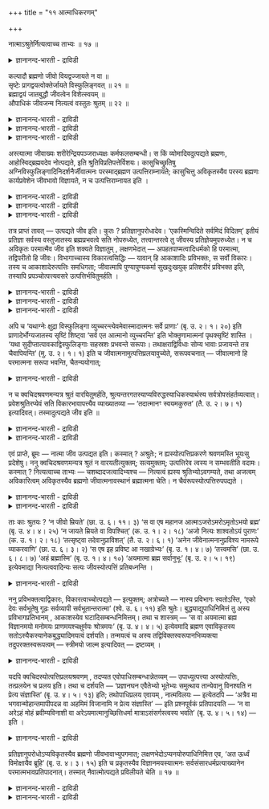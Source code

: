 +++
title = "११ आत्माधिकरणम्"

+++

नात्माऽश्रुतेर्नित्यत्वाच्च ताभ्यः ॥ १७ ॥  
<details><summary>ज्ञानानन्द-भारती - द्राविडी</summary>

नात्माअच्रुदेर्नित्यत्वाच्च ताप्य: ॥ १७ ॥
</details>

कल्पादौ ब्रह्मणो जीवो वियद्वज्जायते न वा ॥  
सृष्टेः प्रागद्वयत्वोक्तेर्जायते विस्फुलिङ्गवत् ॥ २१ ॥  
ब्रह्माद्वयं जातबुद्धौ जीवत्वेन विशेत्स्वयम् ॥  
औपाधिकं जीवजन्म नित्यत्वं वस्तुतः श्रुतम् ॥ २२ ॥  
<details><summary>ज्ञानानन्द-भारती - द्राविडी</summary>

--वैयासिग न्यायमाला
</details>

<details><summary>ज्ञानानन्द-भारती - द्राविडी</summary>

कल्बत्तिऩ् आरम्बत्तिल् पिरह्मत्तिऩिडमिरुन्दु आगासम् पोल, जीवऩ् उण्डागिऱाऩा, इल्लैया? स्रुष् टिक्कु मुऩ्ऩाल् (पिरह्मत्तिऱ्कु) इरण्डावदऱ्ऱदऩ्मै सॊल्लियिरुप्पदाल्, (जीवऩ्) उण्डागिऱाऩ्, तीप्पॊऱिबोल।
</details>

<details><summary>ज्ञानानन्द-भारती - द्राविडी</summary>

पिरह्मम् इरण्डावदऱ्ऱदु ताऩ्। (आऩाल्) स्रुष्टि क्कप्पट्टिरुक्कुम् पुत्तियिल् जीवत्तऩ्मैयुडऩ् ताऩे पुगुन्दुगॊळ्गिऱदु। (आगैयाल्) जीवऩुक्कु उत्पत्ति ऎऩ्बदु उबादियैक् कॊण्डुम्, नित्यत् तऩ्मै वास्तव मागवुम् सॊल्लप्पडुगिऱदु।
</details>

अस्त्यात्मा जीवाख्यः शरीरेन्द्रियपञ्जराध्यक्षः कर्मफलसम्बन्धी। स किं व्योमादिवदुत्पद्यते ब्रह्मणः, आहोस्विद्ब्रह्मवदेव नोत्पद्यते, इति श्रुतिविप्रतिपत्तेर्विशयः। कासुचिच्छ्रुतिषु अग्निविस्फुलिङ्गादिनिदर्शनैर्जीवात्मनः परस्माद्ब्रह्मण उत्पत्तिराम्नायते; कासुचित्तु अविकृतस्यैव परस्य ब्रह्मणः कार्यप्रवेशेन जीवभावो विज्ञायते, न च उत्पत्तिराम्नायत इति ।

<details><summary>ज्ञानानन्द-भारती - द्राविडी</summary>

(सिरुष्टियिऩ् आदियिल् आगासम् मुदलियवैगळ् उण्डावदुबोल् जीवऩुम् उण्डागिऱाऩा अल्लदु नित्यऩा ऎऩ्ऱु सन्देहम्। सिल सुरुदिगळिल् जीवऩुक्कु उत्पत्ति सॊल्लियिरुप्पदालुम्, सिल इडत्तिल् उत्पत्ति सॊल्लामल् पिरह्ममे जीवऩाग आऩदाग सॊल्लियि रुप्पदालुम् सन्देहम् एऱ्पडुगिऱदु। सिरुष्टिक्कु मुऩ्ऩाल् पिरह्मम् ऒऩ्ऱे इरुन्ददु। वेऱॊऩ्ऱु मिल्लै ऎऩ्ऱु सॊल्लियिरुप्पदालुम्, पिरह्मम् ऒऩ्ऱै अऱिन्दाल् ऎल्लाम् अऱिन्ददाग आगुम् ऎऩ्ऱु सॊल्लियिरुप्पदालुम् जीवऩुम् पिरह्मत्तिलिरुन्दु उण्डाऩदु नित्यऩिल्लै पॆरिय नॆरुप्पिलिरुन्दु सिऱिय नॆरुप्पु उण्डावदुबोल् पिरह्मत्तिलिरुन्दु जीवऩ् उण्डागिऱाऩ् ऎऩ्ऱु पूर्वबक्षम्।
</details>

<details><summary>ज्ञानानन्द-भारती - द्राविडी</summary>

पिरह्ममे ऒरुविद माऱुदलुमिल्लामल् पुत्तियिल् पिरवेसित्तु जीवऩाग आऩदाग सॊल्लियिरुप्पदाल् सिरुष्टिक्कु मुऩ्ऩाल् पिरह्मम् ऒऩ्ऱे इरुन्ददु ऎऩ्बदऱ्कुम् पिरदिक्ञैक्कुम् विरोदमिल्लै। जीवऩ् पिरह्मत्तैक् काट्टिलुम् वेऱल्ल। आगैयाल् जीवऩ् नित्यऩ्। जीवऩुक्कु उत्पत्ति नासङ्गळ् किडैयादु ऎऩ्ऱुम् सुरुदि कूऱुगिऱदु। उबादिगळिऩ् उत्पत्ति नासङ्गळैक् कॊण्डु सिल सुरुदिगळ् जीवऩुक्कु उत्पत्ति नासङ्गळैक् कूऱुगिऩ्ऱऩ। आगैयाल् जीव स्वरूबम् नित्यम्)।
</details>

<details><summary>ज्ञानानन्द-भारती - द्राविडी</summary>

सरीरम् इन्दिरियङ्गळ् सेर्न्द कूट्टिऱ्कु अत्यक्षऩाय् (ताऩ् सॆय्युम्) कर्माक्कळिऩ् पलऩुडऩ् सम्बन्दप्पडुबवऩाय् जीवऩ् ऎऩ्ऱ पॆयरुळ्ळ आत्मा इरुक्किऱदु। अवऩ्, आगासम् मुदलियदैप् पोल पिरह्मत्तिलिरुन्दु उण्डागिऱाऩा? अल्लदु पिरह्मत्तैप्पोलवे उण्डावदिल्लैया? ऎऩ्ऱु सुरुदिग ळुक्कुळ् वित्तियासम् इरुप्पदाल् सन्देहम्। सिल सुरुदिगळिल्, नॆरुप्पुप्पॊऱि मुदलाऩ तिरुष्टान् दङ्गळिऩाल्, परबिरह्मत्तिलिरुन्दु जीवात्मावुक्कु उत्पत्ति सॊल्लप्पडुगिऱदु; सिलवैगळिलो, विगारम् अडैयाद परबिरह्मत्तिऱ्के कार्यत्तिल् पुगुवदाल् जीवत्तऩ्मै अऱियप्पडुगिऱदु। उत्पत्तियुम् सॊल्लप् पडविल्लै ऎऩ्ऱु।
</details>

तत्र प्राप्तं तावत् — उत्पद्यते जीव इति। कुतः ? प्रतिज्ञानुपरोधादेव। ‘एकस्मिन्विदिते सर्वमिदं विदितम्’ इतीयं प्रतिज्ञा सर्वस्य वस्तुजातस्य ब्रह्मप्रभवत्वे सति नोपरुध्येत, तत्त्वान्तरत्वे तु जीवस्य प्रतिज्ञेयमुपरुध्येत। न च अविकृतः परमात्मैव जीव इति शक्यते विज्ञातुम् , लक्षणभेदात् — अपहतपाप्मत्वादिधर्मको हि परमात्मा, तद्विपरीतो हि जीवः। विभागाच्चास्य विकारत्वसिद्धिः — यावान् हि आकाशादिः प्रविभक्तः, स सर्वो विकारः। तस्य च आकाशादेरुत्पत्तिः समधिगता; जीवात्मापि पुण्यापुण्यकर्मा सुखदुःखयुक् प्रतिशरीरं प्रविभक्त इति, तस्यापि प्रपञ्चोत्पत्त्यवसरे उत्पत्तिर्भवितुमर्हति ।

<details><summary>ज्ञानानन्द-भारती - द्राविडी</summary>

पूर्बवक्षम्: अप्पडियिरुक्कैयिल्, जीवऩ् उण्डागिऱाऩ् ऎऩ्ऱु एऱ्पडुगिऱदु ऎदिऩाल्? पिरदिक्ञै ऒत्तुप् पोवदऱ्कागवे, “ऒऩ्ऱु अऱियप्पट्टाल् इदु ऎल्लाम् अऱियप्पट्टदागुम्” ऎऩ्ऱ इन्द पिरदिक्ञै ऎल्ला वस्तु समूहत्तिऱ्कुम् पिरह्मत्तिलिरुन्दु - उण्डागुम् तऩ्मै इरुन्ददेयाऩाल्, पादिक्कप्पडादु ; जीवऩ् वेऱु तत्वमायिरुन्दालो, इन्द पिरदिक्ञै पादिक्कप्पडुम्।
</details>

<details><summary>ज्ञानानन्द-भारती - द्राविडी</summary>

विगारमडैयाद परमात्मावे जीवऩ् ऎऩ्ऱु अऱिन्दु कॊळ्ळ मुडियादु, लक्षणत्तिल् पेदमिरुप् पदाल् पाबमऱ्ऱ तऩ्मै मुदलिय तर्मङ्गळै युडैयदु अल्लवा परमात्मा; अदऱ्कु नेर्माऱायिरुप्पदु अल्लवा? जीवऩ्।
</details>

<details><summary>ज्ञानानन्द-भारती - द्राविडी</summary>

पिरिवु इरुप्पदालुम् इवऩुक्कु विगारत्तऩ्मै (उण्डागिऱ तऩ्मै) सित्तिक्किऱदु। आगासम् मुदलाऩदु ऎदॆल्लाम् पिरिवुळ्ळदायिरुक्किऱदो अदु ऎल्लाम् विगारम् अन्द आगासम् मुदलाऩदिऱ्को उत्पत्ति अऱियप्पडुगिऱदु, जीवात्मावुम् पुण्णिय पाब कर्माक् कळैयुडैयवऩ्, सुग तुक्कङ्गळुळ्ळवऩ्, ऒव्वॊरु सरीरत्तिलुम् पिरिन्दु इरुप्पवऩ् ऎऩ्बदिऩाल् अवऩुक्कुम् पिरबञ्जत्तिऩ् उत्पत्ति समयत्तिल् उत्पत्ति इरुक्कवेण्डियदु नियायम्।
</details>

अपि च ‘यथाग्नेः क्षुद्रा विस्फुलिङ्गा व्युच्चरन्त्येवमेवास्मादात्मनः सर्वे प्राणाः’ (बृ. उ. २। १। २०) इति प्राणादेर्भोग्यजातस्य सृष्टिं शिष्ट्वा ‘सर्व एत आत्मानो व्युच्चरन्ति’ इति भोक्तॄणामात्मनां पृथक्सृष्टिं शास्ति । ‘यथा सुदीप्तात्पावकाद्विस्फुलिङ्गाः सहस्रशः प्रभवन्ते सरूपाः। तथाक्षराद्विविधाः सोम्य भावाः प्रजायन्ते तत्र चैवापियन्ति’ (मु. उ. २। १। १) इति च जीवात्मनामुत्पत्तिप्रलयावुच्येते, सरूपवचनात् — जीवात्मानो हि परमात्मना सरूपा भवन्ति, चैतन्ययोगात्;

<details><summary>ज्ञानानन्द-भारती - द्राविडी</summary>

मेलुम्, "अक्ऩियिलिरुन्दु सिऱिय पॊऱिगळ् ऎव्विदम्) वॆळिक्किळम्बुगिऩ्ऱऩवो, अप्पडिये इन्द आत्माविलिरुन्दु ऎल्ला पिराणऩ्गळुम्" (पिरुहत्। II। १- २०) ऎऩ्ऱु पिराणऩ् मुदलिय पोक्यक् कूट्टत्तिऩ् स्रुष्टियै सॊल्लिविट्टु, “इन्द ऎल्ला आत्माक् कळुम् वॆळिक्किळम्बुगिऩ्ऱऩ” ऎऩ्ऱु पोक्ताक्कळागिय आत्माक्कळुक्कुम् तऩियाग स्रुष्टियै सॊल्लुगिऱदु। ‘नऩ्गु ज्वलिक्किऱ अक्ऩियिलिरुन्दु आयिरक्कणक्काग अदे रूबमुळ्ळदाग पॊऱिगळ् ऎव्विदम् एऱ्पडुगिऩ्ऱ ऩवो, अप्पडिये हेसोम्य अक्षरत्तिलिरुन्दु पलविदमाऩ वस्तुक्कळ् उण्डागिऩ्ऱऩ अदिलेये लयिक्किऩ्ऱऩ' (मुण्डग। II।१-१) ऎऩ्ऱुम् जीवात्माक्क ळुक्कु उत्पत्तियुम् लयमुम् सॊल्लप्पडुगिऩ्ऱऩ। 'अदे रूबम्' ऎऩ्ऱु सॊल्वदाल् सैदऩ्य सम्बन्दमिरुप्पदाल् परमात्मावुडऩ् जीवात्माक्कळ्दाऩ् अदे रूबत्तुडऩिरुप्पवर्गळ्।
</details>

न च क्वचिदश्रवणमन्यत्र श्रुतं वारयितुमर्हति, श्रुत्यन्तरगतस्याप्यविरुद्धस्याधिकस्यार्थस्य सर्वत्रोपसंहर्तव्यत्वात्। प्रवेशश्रुतिरप्येवं सति विकारभावापत्त्यैव व्याख्यातव्या — ‘तदात्मानꣳ स्वयमकुरुत’ (तै. उ. २। ७। १) इत्यादिवत्। तस्मादुत्पद्यते जीव इति ॥

<details><summary>ज्ञानानन्द-भारती - द्राविडी</summary>

ओरिडत्तिल् सॊल्लामलिरुप्पदु वेऱु इडत्तिल् सॊल्लिरुप्पदैत् तडुक्क योक्कियदैयऱ्ऱदु। वेऱु सुरुदियिलिरुन्दालुम् विरोदमल्लाद अदिगमाऩ विषयमुम् ऎल्लाविडङ्गळिलुम् सेर्त्तुक्कॊळ्ळ वेण्डियदाल् इव्विदमिरुप्पदाल् पिरवेसिक्किऱदु ऎऩ्ऱ सुरुदियुम्गूड विगारत्तऩ्मैयै अडैवदागवे वियाक्याऩम् सॆय्यप्पडवेण्डुम्” “अदु तऩ्ऩैत् ता ऩागवे सॆय्दुगॊण्डदु” ऎऩ्बदु मुदलियदैप् पोल।
</details>

<details><summary>ज्ञानानन्द-भारती - द्राविडी</summary>

आगैयाल् जीवऩ् उत्पत्तियागिऱाऩ् ऎऩ्ऱु।
</details>

एवं प्राप्ते, ब्रूमः — नात्मा जीव उत्पद्यत इति। कस्मात् ? अश्रुतेः; न ह्यस्योत्पत्तिप्रकरणे श्रवणमस्ति भूयःसु प्रदेशेषु। ननु क्वचिदश्रवणमन्यत्र श्रुतं न वारयतीत्युक्तम्; सत्यमुक्तम्; उत्पत्तिरेव त्वस्य न सम्भवतीति वदामः। कस्मात् ? नित्यत्वाच्च ताभ्यः — चशब्दादजत्वादिभ्यश्च — नित्यत्वं ह्यस्य श्रुतिभ्योऽवगम्यते, तथा अजत्वम् अविकारित्वम् अविकृतस्यैव ब्रह्मणो जीवात्मनावस्थानं ब्रह्मात्मना चेति। न चैवंरूपस्योत्पत्तिरुपपद्यते ।

<details><summary>ज्ञानानन्द-भारती - द्राविडी</summary>

सित्तान्दम्: इव्विदम् एऱ्पडुम्बोदु सॊल्गि ऱोम्; जीवऩागिय आत्मा उण्डावदिल्लैयॆऩ्ऱु एऩ्? “सिरवणमिल्लाददिऩाल्" उत्पत्ति पिरगरणत्तिल् अनेग इडङ्गळिल् इवऩुक्कुच् चिरवणम् इल्लै।
</details>

<details><summary>ज्ञानानन्द-भारती - द्राविडी</summary>

ओरिडत्तिल् सॊल्लप्पडाददु वेऱिडत्तिल् सॊल्लि यिरुप्पदैत् तडुक्कादु ऎऩ्ऱु सॊल्लप्पट्टदे यॆऩ्ऱाल् सॊऩ्ऩदु वास्तवम्। आऩाल् इवऩुक्कु उत्पत्तिये सम्बविक्कादु ऎऩ्ऱु सॊल्गिऱोम्। ऎदिऩाल्? "अवैगळिलिरुन्दु नित्यमायिरुप्पदालुम्” “उम्” ऎऩ्ऱ सप्तत्तिऩाल् पिऱप्पऱ्ऱदु ऎऩ्बदु मुदलियदिलिरुन्दुम् सुरुदिगळिलिरुन्दु इवऩुडैय नित्यत्तऩ्मै अल्लवा अऱियप्पडुगिऱदु; अप्पडिये पिऱप्पऱ्ऱदऩ्मै, विगारमडैयाद तऩ्मै, विगारमडैयाद पिरह्मत्तिऱ्के जीवस्वरूबमागवुम् पिरह्मस्वरूबमागवुम् इरुत्तल् ऎऩ्ऱुम् इव्विद स्वरूबम् उळ्ळदऱ्को उत्पत्ति पॊरुन्दादु।
</details>

ताः काः श्रुतयः ? ‘न जीवो म्रियते’ (छा. उ. ६। ११। ३) ‘स वा एष महानज आत्माऽजरोऽमरोऽमृतोऽभयो ब्रह्म’ (बृ. उ. ४। ४। २५) ‘न जायते म्रियते वा विपश्चित्’ (क. उ. १। २। १८) ‘अजो नित्यः शाश्वतोऽयं पुराणः’ (क. उ. १। २। १८) ‘तत्सृष्ट्वा तदेवानुप्राविशत्’ (तै. उ. २। ६। १) ‘अनेन जीवेनात्मनानुप्रविश्य नामरूपे व्याकरवाणि’ (छा. उ. ६। ३। २) ‘स एष इह प्रविष्ट आ नखाग्रेभ्यः’ (बृ. उ. १। ४। ७) ‘तत्त्वमसि’ (छा. उ. ६। ८। ७) ‘अहं ब्रह्मास्मि’ (बृ. उ. १। ४। १०) ‘अयमात्मा ब्रह्म सर्वानुभूः’ (बृ. उ. २। ५। १९) इत्येवमाद्या नित्यत्ववादिन्यः सत्यः जीवस्योत्पत्तिं प्रतिबध्नन्ति ।

<details><summary>ज्ञानानन्द-भारती - द्राविडी</summary>

अन्द सुरुदिगळ् ऎवै? "जीवऩ् इऱप्पदिल्लै” (सान्। VI-११-३), “अन्द इन्द आत्मा पॆरिदु, पिऱप्पऱ्ऱदु, जरैयऱ्ऱदु, मरणमऱ्ऱदु, अऴिवऱ्ऱदु, पयमऱ्ऱदु, पिरह्मम्” (पिरुहत्। IV।४-२५), "ञाऩस्वरूबऩ् पिऱप्प तिल्लै, इऱप्पदुमिल्लै” (काडग। II-१८) “इवर् पिऱप्पऱ् ऱवर्, नित्यर्, सासुवदर्, पुराणर्” (काडग। II-१८) “अदै स्रुष्टित्तुविट्टु अदिलेये उळ्ळे पुगुन्ददु”(तैत्ति रीय। II।६-१), “इन्द जीवात्मस्वरूबमाग उळ्ळे पुगुन्दु नामरूबङ्गळै वियागरणम् सॆय्वेऩ्” (सान्।VI।३-२), “अन्द, इवर् इङ्गे नगङ्गळिऩ् नुऩिगळ् वरै नुऴैन् दिरुक्किऱार्” (पिरुहत्।I।४-७), "अदुवाग नी इरुक्किऱाय्" (सान्। VI।८-७), "नाऩ् पिरह्ममाग इरुक्किऱेऩ्" (पिरुहत्। १।४-१०), “ऎल्लावऱ्ऱैयुम् अऩुबविक्कुम् इन्द आत्मा पिरह्मम्" (पिरुहत्। II।५-१९) ऎऩ्बदु मुदलाऩवैगळ् नित्यत्तऩ्मैयै सॊल्वदाग इरुन्दु कॊण्डु जीवऩुडैय उत्पत्तियैत् तडुक्किऩ्ऱऩ।
</details>

ननु प्रविभक्तत्वाद्विकारः, विकारत्वाच्चोत्पद्यते — इत्युक्तम्; अत्रोच्यते — नास्य प्रविभागः स्वतोऽस्ति, ‘एको देवः सर्वभूतेषु गूढः सर्वव्यापी सर्वभूतान्तरात्मा’ (श्वे. उ. ६। ११) इति श्रुतेः। बुद्ध्याद्युपाधिनिमित्तं तु अस्य प्रविभागप्रतिभानम् , आकाशस्येव घटादिसम्बन्धनिमित्तम्। तथा च शास्त्रम् — ‘स वा अयमात्मा ब्रह्म विज्ञानमयो मनोमयः प्राणमयश्चक्षुर्मयः श्रोत्रमयः’ (बृ. उ. ४। ४। ५) इत्येवमादि ब्रह्मण एवाविकृतस्य सतोऽस्यैकस्यानेकबुद्ध्यादिमयत्वं दर्शयति। तन्मयत्वं च अस्य तद्विविक्तस्वरूपानभिव्यक्त्या तदुपरक्तस्वरूपत्वम् — स्त्रीमयो जाल्म इत्यादिवत् — द्रष्टव्यम् ।

<details><summary>ज्ञानानन्द-भारती - द्राविडी</summary>

पिरिवुबट्टिरुप्पदाल् विगारम्, विगारमायिरुप्पदाल् उण्डागिऱदु, ऎऩ्ऱु सॊल्लप्पट्टदेयॆऩ्ऱाल्, अव्विषयत्तिल् सॊल्गिऱोम्। इवऩुक्कु पिरिवु ताऩागक् किडैयादु, “ऒरे तेवर्, ऎल्ला पिराणिगळिडत्तिलुम् मऱैन्दिरुप्पवर्। ऎङ्गुम् वियाबिक् किऱवर्, ऎल्ला पिराणिगळुक्कुम् उळ्ळेयुळ्ळ आत्मा” (सुवेदा। VI।११) ऎऩ्ऱ सुरुदियिऩाल्, आऩाल् पुत्ति मुदलाऩ उबादि निमित्तमाग, आगासत्तिऱ्कु कुडम् मुदलि यदुडऩ् सम्बन्दत्तै निमित्तमागवुळ्ळदु पोल, पिरिवु पोल् तोऱ्ऱम् उण्डु। अप्पडिये “अदे इन्द आत्मा पिरह्मम्, विक्ञाऩमयऩ्, मऩोमयऩ्, पिराणमयऩ्, सर्मयऩ्, सुरोत्रमयऩ्" (पिरुहत्। VI।४-५), ऎऩ्बदु मुदलाऩ सास्तिरम् विगारत्तै अडैयामलिरुक्किऱ इन्द ऒऩ्ऱायिरुक्कुम् पिरह्मत्तिऱ्के पल पुत्ति मुदलाऩमयमायिरुक्कुम् तऩ्मैयैक् काट्टुगिऱदु। “अदु मयमायिरुप्पदु" ऎऩ्बदु सुत्तमाऩ तऩिप्पट्ट स्वरूबम् विळङ्गाददिऩाल् अदऩुडऩ् कलन्द स्वरूबत्तु टऩिरुप्पदु, जाल्मऩ (स्तिरीलोलऩ्) स्तिरीमयऩ् ऎऩ्बदु मुदलियदैप्पोल अऱियवेण्डुम्।
</details>

यदपि क्वचिदस्योत्पत्तिप्रलयश्रवणम् , तदप्यत एवोपाधिसम्बन्धान्नेतव्यम् — उपाध्युत्पत्त्या अस्योत्पत्तिः, तत्प्रलयेन च प्रलय इति। तथा च दर्शयति — ‘प्रज्ञानघन एवैतेभ्यो भूतेभ्यः समुत्थाय तान्येवानु विनश्यति न प्रेत्य संज्ञास्ति’ (बृ. उ. ४। ५। १३) इति; तथोपाधिप्रलय एवायम् , नात्मविलयः — इत्येतदपि — ‘अत्रैव मा भगवान्मोहान्तमापीपदन्न वा अहमिमं विजानामि न प्रेत्य संज्ञास्ति’ — इति प्रश्नपूर्वकं प्रतिपादयति — ‘न वा अरेऽहं मोहं ब्रवीम्यविनाशी वा अरेऽयमात्मानुच्छित्तिधर्मा मात्राऽसंसर्गस्त्वस्य भवति’ (बृ. उ. ४। ५। १४) — इति ।

<details><summary>ज्ञानानन्द-भारती - द्राविडी</summary>

ऎङ्गेयावदु ऒरु इडत्तिल् इवऩुक्कु उत्पत्ति पिरळयम् सॊल्लप्पट्टिरुन्दाल् अदुवुम् इन्द उबादि सम्बन्दत्तिऩालेये, सरिप्पडुत्तिक्कॊळ्ळ वेण्डुम्, उबादियिऩ् उत्पत्तियाल् इवऩुक्कु उत्पत्ति, अदिऩ् पिरळयत्तिऩाल् इवऩुक्कु पिरळयम् ऎऩ्ऱु। अप्पडिये ‘पिरक्ञाऩगऩऩाय् इरुप्पवऩे (सरीरङ्गळाग माऱिय) इन्द पूदङ्गळैयॊट्टि किळम्बि (पिऱन्दु) अवैगळै अऩुसरित्ते लयमडैगिऱाऩ्। पिऱगु अऱिवु इल्लै” (पिरुहत्। IV। ५-१३) ऎऩ्बदु काट्टुगिऱदु। अप्पडिये इदु उबादियिऩ् नासमे तविर आत्माविऩ् नासमिल्लै, ऎऩ्ऱ इदैयुम् अङ्गेये "ताङ्गळ् ऎऩ्ऩै मयङ्गुम्बडि सॆय्दुविट्टीर्गळ् किळम्बिऩ पिऱगु अऱिवु इल्लैयॆऩ्ऱ इदै नाऩ् नऩ्गु अऱियविल्लै” ऎऩ्ऱु केळ्वियै मुऩ्ऩिट्टु ‘अये! नाऩ् उऩक्कु मयक्कत्तै सॊल्लविल्लै। इन्द आत्मा विगारमडैयाददुदाऩ्, नासत्तैत्तर्ममायुडैयदल्ल विषयङ्गळुडऩ् सम्बन्द मिल्लै ऎऩ्बदु ताऩ् इवऩुक्कु एऱ्पडुगिऱदु' (पिरुहत्। IV।५-१४) ऎऩ्ऱु ऎडुत्तुक्काट्टुगिऱदु।
</details>

प्रतिज्ञानुपरोधोऽप्यविकृतस्यैव ब्रह्मणो जीवभावाभ्युपगमात्; लक्षणभेदोऽप्यनयोरुपाधिनिमित्त एव, ‘अत ऊर्ध्वं विमोक्षायैव ब्रूहि’ (बृ. उ. ४। ३। १५) इति च प्रकृतस्यैव विज्ञानमयस्यात्मनः सर्वसंसारधर्मप्रत्याख्यानेन परमात्मभावप्रतिपादनात्। तस्मात् नैवात्मोत्पद्यते प्रविलीयते चेति ॥ १७ ॥

<details><summary>ज्ञानानन्द-भारती - द्राविडी</summary>

विगारमडैयाद पिरह्मत्तिऱ्के जीवत्तऩ्मै यॆऩ्ऱु ऒप्पुक्कॊळ्वदाल् पिरदिक्ञैक्कुम् कॆडुदलिल् लै। इव्विरण्डिऱ्कुळ् लक्षणत्तिलुळ्ळ पेदमुम् उबा तियै निमित्तमायुळ्ळदुदाऩ्, “इदऱ्कु मेल् मोक्षत्तै युत्तेसित्ते सॊल्लुङ्गळ्” (पिरुहत्।VI।३-१५) ऎऩ्ऱु पिरगिरुदमायिरुक्कुम् विक्ञाऩमयऩाऩ आत्मावुक्के ऎल्ला संसार तर्मङ्गळैयुम् मऱुत्तु परमात्मावा यिरुक्कुम् तऩ्मैयै ऎडुत्तुक्काट्टु वदिऩाल्।
</details>

<details><summary>ज्ञानानन्द-भारती - द्राविडी</summary>

आगैयाल् आत्मा उण्डावदे किडैयादु। नासम् अडैवदुमिल्लै ऎऩ्ऱु।
</details>

